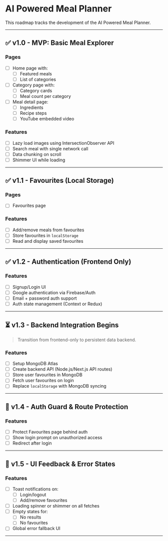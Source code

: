 # AI Powered Meal Planner

This roadmap tracks the development of the AI Powered Meal Planner.

---

## ✅ v1.0 - MVP: Basic Meal Explorer

### Pages
- [ ] Home page with:
  - [ ] Featured meals
  - [ ] List of categories
- [ ] Category page with:
  - [ ] Category cards
  - [ ] Meal count per category
- [ ] Meal detail page:
  - [ ] Ingredients
  - [ ] Recipe steps
  - [ ] YouTube embedded video

### Features
- [ ] Lazy load images using IntersectionObserver API
- [ ] Search meal with single network call
- [ ] Data chunking on scroll
- [ ] Shimmer UI while loading

---

## ✅ v1.1 - Favourites (Local Storage)

### Pages
- [ ] Favourites page

### Features
- [ ] Add/remove meals from favourites
- [ ] Store favourites in `localStorage`
- [ ] Read and display saved favourites

---

## ✅ v1.2 - Authentication (Frontend Only)

### Features
- [ ] Signup/Login UI
- [ ] Google authentication via Firebase/Auth
- [ ] Email + password auth support
- [ ] Auth state management (Context or Redux)

---

## ⏳ v1.3 - Backend Integration Begins

> Transition from frontend-only to persistent data backend.

### Features
- [ ] Setup MongoDB Atlas
- [ ] Create backend API (Node.js/Next.js API routes)
- [ ] Store user favourites in MongoDB
- [ ] Fetch user favourites on login
- [ ] Replace `localStorage` with MongoDB syncing

---

## 🔐 v1.4 - Auth Guard & Route Protection

### Features
- [ ] Protect Favourites page behind auth
- [ ] Show login prompt on unauthorized access
- [ ] Redirect after login

---

## 💬 v1.5 - UI Feedback & Error States

### Features
- [ ] Toast notifications on:
  - [ ] Login/logout
  - [ ] Add/remove favourites
- [ ] Loading spinner or shimmer on all fetches
- [ ] Empty states for:
  - [ ] No results
  - [ ] No favourites
- [ ] Global error fallback UI

---

